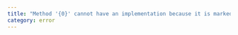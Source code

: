 ```yaml
---
title: "Method '{0}' cannot have an implementation because it is marked abstract."
category: error
---
```


